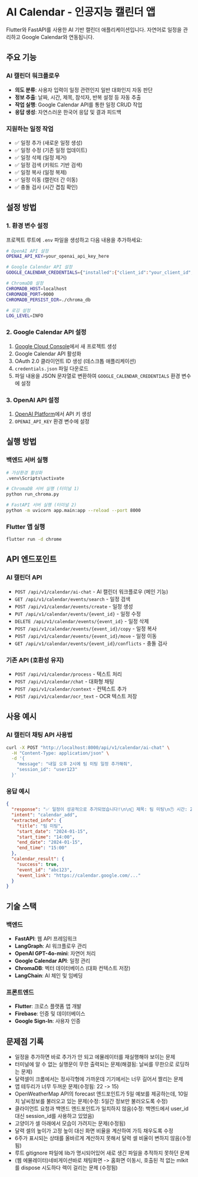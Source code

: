 # AI Calendar - 인공지능 캘린더 앱

Flutter와 FastAPI를 사용한 AI 기반 캘린더 애플리케이션입니다.
자연어로 일정을 관리하고 Google Calendar와 연동됩니다.

## 주요 기능

### AI 캘린더 워크플로우
- **의도 분류**: 사용자 입력이 일정 관련인지 일반 대화인지 자동 판단
- **정보 추출**: 날짜, 시간, 제목, 참석자, 반복 설정 등 자동 추출
- **작업 실행**: Google Calendar API를 통한 일정 CRUD 작업
- **응답 생성**: 자연스러운 한국어 응답 및 결과 피드백

### 지원하는 일정 작업
- ✅ 일정 추가 (새로운 일정 생성)
- ✅ 일정 수정 (기존 일정 업데이트)
- ✅ 일정 삭제 (일정 제거)
- ✅ 일정 검색 (키워드 기반 검색)
- ✅ 일정 복사 (일정 복제)
- ✅ 일정 이동 (캘린더 간 이동)
- ✅ 충돌 검사 (시간 겹침 확인)

## 설정 방법

### 1. 환경 변수 설정
프로젝트 루트에 `.env` 파일을 생성하고 다음 내용을 추가하세요:

```bash
# OpenAI API 설정
OPENAI_API_KEY=your_openai_api_key_here

# Google Calendar API 설정
GOOGLE_CALENDAR_CREDENTIALS={"installed":{"client_id":"your_client_id","project_id":"your_project_id","auth_uri":"https://accounts.google.com/o/oauth2/auth","token_uri":"https://oauth2.googleapis.com/token","auth_provider_x509_cert_url":"https://www.googleapis.com/oauth2/v1/certs","client_secret":"your_client_secret","redirect_uris":["http://localhost"]}}

# ChromaDB 설정
CHROMADB_HOST=localhost
CHROMADB_PORT=9000
CHROMADB_PERSIST_DIR=./chroma_db

# 로깅 설정
LOG_LEVEL=INFO
```

### 2. Google Calendar API 설정
1. [Google Cloud Console](https://console.cloud.google.com/)에서 새 프로젝트 생성
2. Google Calendar API 활성화
3. OAuth 2.0 클라이언트 ID 생성 (데스크톱 애플리케이션)
4. `credentials.json` 파일 다운로드
5. 파일 내용을 JSON 문자열로 변환하여 `GOOGLE_CALENDAR_CREDENTIALS` 환경 변수에 설정

### 3. OpenAI API 설정
1. [OpenAI Platform](https://platform.openai.com/)에서 API 키 생성
2. `OPENAI_API_KEY` 환경 변수에 설정

## 실행 방법

### 백엔드 서버 실행
```bash
# 가상환경 활성화
.venv\Scripts\activate

# ChromaDB 서버 실행 (터미널 1)
python run_chroma.py

# FastAPI 서버 실행 (터미널 2)
python -m uvicorn app.main:app --reload --port 8000
```

### Flutter 앱 실행
```bash
flutter run -d chrome
```

## API 엔드포인트

### AI 캘린더 API
- `POST /api/v1/calendar/ai-chat` - AI 캘린더 워크플로우 (메인 기능)
- `GET /api/v1/calendar/events/search` - 일정 검색
- `POST /api/v1/calendar/events/create` - 일정 생성
- `PUT /api/v1/calendar/events/{event_id}` - 일정 수정
- `DELETE /api/v1/calendar/events/{event_id}` - 일정 삭제
- `POST /api/v1/calendar/events/{event_id}/copy` - 일정 복사
- `POST /api/v1/calendar/events/{event_id}/move` - 일정 이동
- `GET /api/v1/calendar/events/{event_id}/conflicts` - 충돌 검사

### 기존 API (호환성 유지)
- `POST /api/v1/calendar/process` - 텍스트 처리
- `POST /api/v1/calendar/chat` - 대화형 채팅
- `POST /api/v1/calendar/context` - 컨텍스트 추가
- `POST /api/v1/calendar/ocr_text` - OCR 텍스트 저장

## 사용 예시

### AI 캘린더 채팅 API 사용법
```bash
curl -X POST "http://localhost:8000/api/v1/calendar/ai-chat" \
  -H "Content-Type: application/json" \
  -d '{
    "message": "내일 오후 2시에 팀 미팅 일정 추가해줘",
    "session_id": "user123"
  }'
```

### 응답 예시
```json
{
  "response": "✅ 일정이 성공적으로 추가되었습니다!\n\n📅 제목: 팀 미팅\n🕐 시간: 2024-01-15 14:00\n🔗 링크: https://calendar.google.com/...",
  "intent": "calendar_add",
  "extracted_info": {
    "title": "팀 미팅",
    "start_date": "2024-01-15",
    "start_time": "14:00",
    "end_date": "2024-01-15",
    "end_time": "15:00"
  },
  "calendar_result": {
    "success": true,
    "event_id": "abc123",
    "event_link": "https://calendar.google.com/..."
  }
}
```

## 기술 스택

### 백엔드
- **FastAPI**: 웹 API 프레임워크
- **LangGraph**: AI 워크플로우 관리
- **OpenAI GPT-4o-mini**: 자연어 처리
- **Google Calendar API**: 일정 관리
- **ChromaDB**: 벡터 데이터베이스 (대화 컨텍스트 저장)
- **LangChain**: AI 체인 및 임베딩

### 프론트엔드
- **Flutter**: 크로스 플랫폼 앱 개발
- **Firebase**: 인증 및 데이터베이스
- **Google Sign-In**: 사용자 인증

## 문제점 기록
- 일정을 추가하면 바로 추가가 안 되고 에뮬레이터를 재실행해야 보이는 문제
- 터미널에 알 수 없는 실행문이 무한 출력되는 문제(해결됨: 날씨를 무한으로 로딩하는 문제)
- 달력셀이 크롬에서는 정사각형에 가까운데 기기에서는 너무 길어서 짤리는 문제
- 앱 테두리가 너무 두꺼운 문제(수정됨: 22 -> 15)
- OpenWeatherMap API의 forecast 엔드포인트가 5일 예보를 제공하는데, 10일치 날씨정보를 불러오고 있는 문제(수정: 5일간 정보만 불러오도록 수정)
- 클라이언트 요청과 백엔드 엔드포인트가 일치하지 않음(수정: 백엔드에서 user_id 대신 session_id를 사용하고 있었음)
- 고양이가 셀 아래에서 모습이 가려지는 문제(수정됨)
- 달력 셀의 높이가 고정 높이 대신 화면 비율을 계산하여 가득 채우도록 수정
- 6주가 표시되는 상태를 올바르게 계산하지 못해서 달력 셀 비율이 변하지 않음(수정됨)
- 루트 gitignore 파일에 lib가 명시되어있어 새로 생긴 파일을 추적하지 못하던 문제
- (웹 에뮬레이터)네비게이션바로 채팅화면 -> 홈화면 이동시, 호출된 적 없는 mlkit를 dispose 시도하다 렉이 걸리는 문제 (수정됨)
